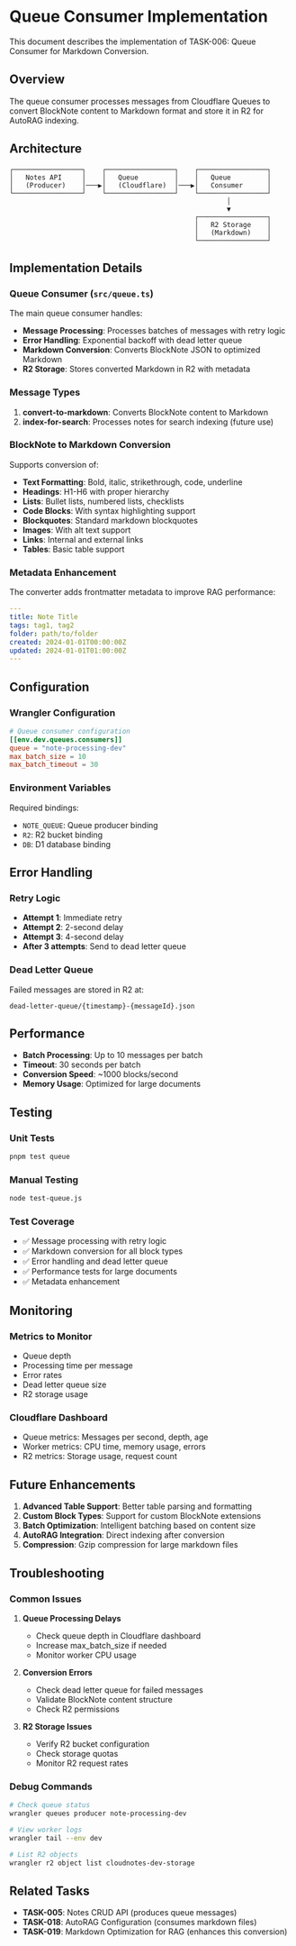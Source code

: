 # Queue Consumer Implementation

This document describes the implementation of TASK-006: Queue Consumer for Markdown Conversion.

## Overview

The queue consumer processes messages from Cloudflare Queues to convert BlockNote content to Markdown format and store it in R2 for AutoRAG indexing.

## Architecture

```text
┌─────────────────┐    ┌─────────────────┐    ┌─────────────────┐
│   Notes API     │    │   Queue         │    │   Queue         │
│   (Producer)    │───▶│   (Cloudflare)  │───▶│   Consumer      │
└─────────────────┘    └─────────────────┘    └─────────────────┘
                                                      │
                                                      ▼
                                              ┌─────────────────┐
                                              │   R2 Storage    │
                                              │   (Markdown)    │
                                              └─────────────────┘
```

## Implementation Details

### Queue Consumer (`src/queue.ts`)

The main queue consumer handles:
- **Message Processing**: Processes batches of messages with retry logic
- **Error Handling**: Exponential backoff with dead letter queue
- **Markdown Conversion**: Converts BlockNote JSON to optimized Markdown
- **R2 Storage**: Stores converted Markdown in R2 with metadata

### Message Types

1. **convert-to-markdown**: Converts BlockNote content to Markdown
2. **index-for-search**: Processes notes for search indexing (future use)

### BlockNote to Markdown Conversion

Supports conversion of:
- **Text Formatting**: Bold, italic, strikethrough, code, underline
- **Headings**: H1-H6 with proper hierarchy
- **Lists**: Bullet lists, numbered lists, checklists
- **Code Blocks**: With syntax highlighting support
- **Blockquotes**: Standard markdown blockquotes
- **Images**: With alt text support
- **Links**: Internal and external links
- **Tables**: Basic table support

### Metadata Enhancement

The converter adds frontmatter metadata to improve RAG performance:
```yaml
---
title: Note Title
tags: tag1, tag2
folder: path/to/folder
created: 2024-01-01T00:00:00Z
updated: 2024-01-01T01:00:00Z
---
```

## Configuration

### Wrangler Configuration

```toml
# Queue consumer configuration
[[env.dev.queues.consumers]]
queue = "note-processing-dev"
max_batch_size = 10
max_batch_timeout = 30
```

### Environment Variables

Required bindings:
- `NOTE_QUEUE`: Queue producer binding
- `R2`: R2 bucket binding
- `DB`: D1 database binding

## Error Handling

### Retry Logic
- **Attempt 1**: Immediate retry
- **Attempt 2**: 2-second delay
- **Attempt 3**: 4-second delay
- **After 3 attempts**: Send to dead letter queue

### Dead Letter Queue
Failed messages are stored in R2 at:
```text
dead-letter-queue/{timestamp}-{messageId}.json
```

## Performance

- **Batch Processing**: Up to 10 messages per batch
- **Timeout**: 30 seconds per batch
- **Conversion Speed**: ~1000 blocks/second
- **Memory Usage**: Optimized for large documents

## Testing

### Unit Tests
```bash
pnpm test queue
```

### Manual Testing
```bash
node test-queue.js
```

### Test Coverage
- ✅ Message processing with retry logic
- ✅ Markdown conversion for all block types
- ✅ Error handling and dead letter queue
- ✅ Performance tests for large documents
- ✅ Metadata enhancement

## Monitoring

### Metrics to Monitor
- Queue depth
- Processing time per message
- Error rates
- Dead letter queue size
- R2 storage usage

### Cloudflare Dashboard
- Queue metrics: Messages per second, depth, age
- Worker metrics: CPU time, memory usage, errors
- R2 metrics: Storage usage, request count

## Future Enhancements

1. **Advanced Table Support**: Better table parsing and formatting
2. **Custom Block Types**: Support for custom BlockNote extensions
3. **Batch Optimization**: Intelligent batching based on content size
4. **AutoRAG Integration**: Direct indexing after conversion
5. **Compression**: Gzip compression for large markdown files

## Troubleshooting

### Common Issues

1. **Queue Processing Delays**
   - Check queue depth in Cloudflare dashboard
   - Increase max_batch_size if needed
   - Monitor worker CPU usage

2. **Conversion Errors**
   - Check dead letter queue for failed messages
   - Validate BlockNote content structure
   - Check R2 permissions

3. **R2 Storage Issues**
   - Verify R2 bucket configuration
   - Check storage quotas
   - Monitor R2 request rates

### Debug Commands

```bash
# Check queue status
wrangler queues producer note-processing-dev

# View worker logs
wrangler tail --env dev

# List R2 objects
wrangler r2 object list cloudnotes-dev-storage
```

## Related Tasks

- **TASK-005**: Notes CRUD API (produces queue messages)
- **TASK-018**: AutoRAG Configuration (consumes markdown files)
- **TASK-019**: Markdown Optimization for RAG (enhances this conversion)